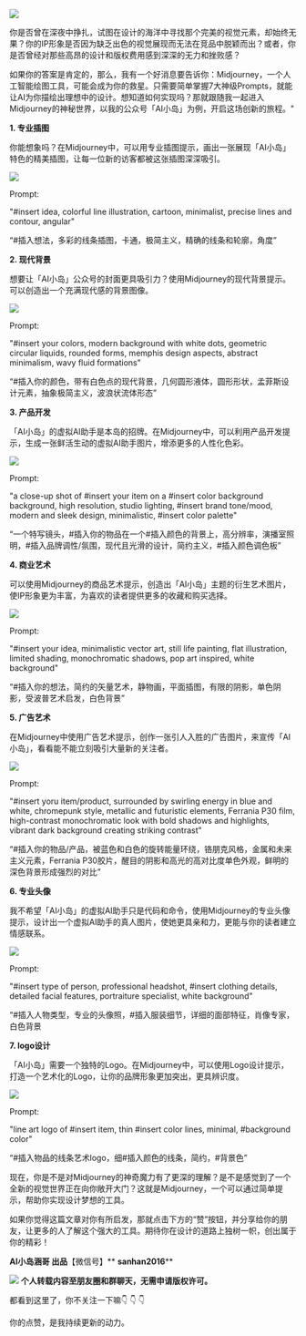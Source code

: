 ![](https://mmbiz.qpic.cn/mmbiz_png/U68RReAibGd8taqcsjEcjpTPgpbbSfoghxeo6YXZZicia6bNPGpfz0WMmGavX6v6ujcLLe3P1Xhf4644drY8CoIXQ/640?wx_fmt=png)
  

你是否曾在深夜中挣扎，试图在设计的海洋中寻找那个完美的视觉元素，却始终无果？你的IP形象是否因为缺乏出色的视觉展现而无法在竞品中脱颖而出？或者，你是否曾经对那些高昂的设计和版权费用感到深深的无力和挫败感？

如果你的答案是肯定的，那么，我有一个好消息要告诉你：Midjourney，一个人工智能绘图工具，可能会成为你的救星。只需要简单掌握7大神级Prompts，就能让AI为你描绘出理想中的设计。想知道如何实现吗？那就跟随我一起进入Midjourney的神秘世界，以我的公众号「AI小岛」为例，开启这场创新的旅程。"

**1\. 专业插图**

你能想象吗？在Midjourney中，可以用专业插图提示，画出一张展现「AI小岛」特色的精美插图，让每一位新的访客都被这张插图深深吸引。

![](https://mmbiz.qpic.cn/mmbiz_png/U68RReAibGd8taqcsjEcjpTPgpbbSfoghRQdyUdShW8ic2EFUgQlnYFPTUndk2ZEJRDaYDImSr1POhrrdBiaf5Fyw/640?wx_fmt=png)

Prompt:  

"#insert idea, colorful line illustration, cartoon, minimalist, precise lines and contour, angular"

“#插入想法，多彩的线条插图，卡通，极简主义，精确的线条和轮廓，角度”

**2\. 现代背景**

想要让「AI小岛」公众号的封面更具吸引力？使用Midjourney的现代背景提示。可以创造出一个充满现代感的背景图像。

![](https://mmbiz.qpic.cn/mmbiz_png/U68RReAibGd8taqcsjEcjpTPgpbbSfoghUhLz1tsibaEOWvwIzHBMmEn2tzdROaVtwK5JtH9wk5R1L7pXwwHorZA/640?wx_fmt=png)

Prompt:  

"#insert your colors, modern background with white dots, geometric circular liquids, rounded forms, memphis design aspects, abstract minimalism, wavy fluid formations"

“#插入你的颜色，带有白色点的现代背景，几何圆形液体，圆形形状，孟菲斯设计元素，抽象极简主义，波浪状流体形态”

**3\. 产品开发**

「AI小岛」的虚拟AI助手是本岛的招牌。在Midjourney中，可以利用产品开发提示，生成一张鲜活生动的虚拟AI助手图片，增添更多的人性化色彩。

![](https://mmbiz.qpic.cn/mmbiz_png/U68RReAibGd8taqcsjEcjpTPgpbbSfoghOOWPbtkiaomauTSicFacDicP6EaHSbUhCmcWgY7yOiaaQNVS3nHKV3MIbw/640?wx_fmt=png)

Prompt:  

"a close-up shot of #insert your item on a #insert color background background, high resolution, studio lighting, #insert brand tone/mood, modern and sleek design, minimalistic, #insert color palette"

“一个特写镜头，#插入你的物品在一个#插入颜色的背景上，高分辨率，演播室照明，#插入品牌调性/氛围，现代且光滑的设计，简约主义，#插入颜色调色板”  

**4\. 商业艺术**

可以使用Midjourney的商品艺术提示，创造出「AI小岛」主题的衍生艺术图片，使IP形象更为丰富，为喜欢的读者提供更多的收藏和购买选择。

![](https://mmbiz.qpic.cn/mmbiz_png/U68RReAibGd8taqcsjEcjpTPgpbbSfogh1nhur6fqx1pIAHofqOxPPxn0G7Moo50ibcW2hEWcqLsUiamZDJ03kAnA/640?wx_fmt=png)

Prompt:  

"#insert your idea, minimalistic vector art, still life painting, flat illustration, limited shading, monochromatic shadows, pop art inspired, white background"

“#插入你的想法，简约的矢量艺术，静物画，平面插图，有限的阴影，单色阴影，受波普艺术启发，白色背景”

**5\. 广告艺术**

在Midjourney中使用广告艺术提示，创作一张引人入胜的广告图片，来宣传「AI小岛」，看看能不能立刻吸引大量新的关注者。

![](https://mmbiz.qpic.cn/mmbiz_png/U68RReAibGd8taqcsjEcjpTPgpbbSfoghuoAicdXIMFUePC3nTge8ib2HmaFmtJT9LVLr5QsJtbibxVmrSTBsZtd1Q/640?wx_fmt=png)
  

Prompt:  

"#insert yoru item/product, surrounded by swirling energy in blue and white, chromepunk style, metallic and futuristic elements, Ferrania P30 film, high-contrast monochromatic look with bold shadows and highlights, vibrant dark background creating striking contrast"

“#插入你的物品/产品，被蓝色和白色的旋转能量环绕，铬朋克风格，金属和未来主义元素，Ferrania P30胶片，醒目的阴影和高光的高对比度单色外观，鲜明的深色背景形成强烈的对比”

**6\. 专业头像**

我不希望「AI小岛」的虚拟AI助手只是代码和命令，使用Midjourney的专业头像提示，设计出一个虚拟AI助手的真人图片，使她更具亲和力，更能与你的读者建立情感联系。

![](https://mmbiz.qpic.cn/mmbiz_png/U68RReAibGd8taqcsjEcjpTPgpbbSfoghQ5SqnQ3nxnVxwYvuCkUHv48v8qeYwqjArruMUYCZrYicLBpKzQvSVeQ/640?wx_fmt=png)

Prompt:  

"#insert type of person, professional headshot, #insert clothing details, detailed facial features, portraiture specialist, white background"

“#插入人物类型，专业的头像照，#插入服装细节，详细的面部特征，肖像专家，白色背景

**7\. logo设计**

「AI小岛」需要一个独特的Logo。在Midjourney中，可以使用Logo设计提示，打造一个艺术化的Logo，让你的品牌形象更加突出，更具辨识度。

![](https://mmbiz.qpic.cn/mmbiz_png/U68RReAibGd8taqcsjEcjpTPgpbbSfoghGOUe2EVxg1ZfVDyDqLWeJS3pP6nkwTdxGWibAJRiam0deJQgACACwHVw/640?wx_fmt=png)

Prompt:  

"line art logo of #insert item, thin #insert color lines, minimal, #background color"

“#插入物品的线条艺术logo，细#插入颜色的线条，简约，#背景色”

现在，你是不是对Midjourney的神奇魔力有了更深的理解？是不是感觉到了一个全新的视觉世界正在向你敞开大门？这就是Midjourney，一个可以通过简单提示，帮助你实现设计梦想的工具。

如果你觉得这篇文章对你有所启发，那就点击下方的“赞”按钮，并分享给你的朋友，让更多的人了解这个强大的工具。期待你在设计的道路上独树一帜，创出属于你的精彩！

**AI小岛****涵哥 出品******【微信号】** **sanhan2016****

![](https://mmbiz.qpic.cn/mmbiz_jpg/U68RReAibGd9ZxFJcz34Bn2rXVy2MBywUhjiburg2flAKUg2pSA8dkEcdapjASIzyII90GrAk9xK9BeGfMTUanmA/640?wx_fmt=jpeg)
**个人转载内容至朋友圈和群聊天，无需申请版权许可。** 

都看到这里了，你不关注一下嘛👇 👇 👇 

你的点赞，是我持续更新的动力。